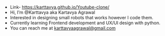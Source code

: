-  Link- https://karttavya.github.io/Youtube-clone/
-  Hi, I’m @Karttavya aka Kartavya Agrawal
-  Interested in designing small robots that works however I code them.
-  Currently learning Frontend development and UX/UI design with python.
-  You can reach me at karttavyaagrawal@gmail.com


<!---
Karttavya/Karttavya is a ✨ special ✨ repository because its `README.md` (this file) appears on your GitHub profile.
You can click the Preview link to take a look at your changes.
--->
